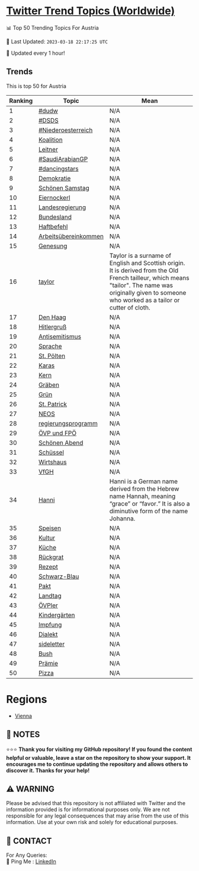 [Twitter Trend Topics (Worldwide)](https://github.com/ErcinDedeoglu/Twitter-Trend-Topics)
==========


📊 Top 50 Trending Topics For Austria

📆 Last Updated: `2023-03-18 22:17:25 UTC`

🔧 Updated every 1 hour!


## Trends

This is top 50 for Austria

| Ranking | Topic | Mean |
| ------- | ------------ | ------------ |
| 1 | [#dudw](http://twitter.com/search?q=%23dudw) | N/A |
| 2 | [#DSDS](http://twitter.com/search?q=%23DSDS) | N/A |
| 3 | [#Niederoesterreich](http://twitter.com/search?q=%23Niederoesterreich) | N/A |
| 4 | [Koalition](http://twitter.com/search?q=Koalition) | N/A |
| 5 | [Leitner](http://twitter.com/search?q=Leitner) | N/A |
| 6 | [#SaudiArabianGP](http://twitter.com/search?q=%23SaudiArabianGP) | N/A |
| 7 | [#dancingstars](http://twitter.com/search?q=%23dancingstars) | N/A |
| 8 | [Demokratie](http://twitter.com/search?q=Demokratie) | N/A |
| 9 | [Schönen Samstag](http://twitter.com/search?q=Sch%c3%b6nen+Samstag) | N/A |
| 10 | [Eiernockerl](http://twitter.com/search?q=Eiernockerl) | N/A |
| 11 | [Landesregierung](http://twitter.com/search?q=Landesregierung) | N/A |
| 12 | [Bundesland](http://twitter.com/search?q=Bundesland) | N/A |
| 13 | [Haftbefehl](http://twitter.com/search?q=Haftbefehl) | N/A |
| 14 | [Arbeitsübereinkommen](http://twitter.com/search?q=Arbeits%c3%bcbereinkommen) | N/A |
| 15 | [Genesung](http://twitter.com/search?q=Genesung) | N/A |
| 16 | [taylor](http://twitter.com/search?q=taylor) | Taylor is a surname of English and Scottish origin. It is derived from the Old French tailleur, which means "tailor". The name was originally given to someone who worked as a tailor or cutter of cloth. |
| 17 | [Den Haag](http://twitter.com/search?q=Den+Haag) | N/A |
| 18 | [Hitlergruß](http://twitter.com/search?q=Hitlergru%c3%9f) | N/A |
| 19 | [Antisemitismus](http://twitter.com/search?q=Antisemitismus) | N/A |
| 20 | [Sprache](http://twitter.com/search?q=Sprache) | N/A |
| 21 | [St. Pölten](http://twitter.com/search?q=St.+P%c3%b6lten) | N/A |
| 22 | [Karas](http://twitter.com/search?q=Karas) | N/A |
| 23 | [Kern](http://twitter.com/search?q=Kern) | N/A |
| 24 | [Gräben](http://twitter.com/search?q=Gr%c3%a4ben) | N/A |
| 25 | [Grün](http://twitter.com/search?q=Gr%c3%bcn) | N/A |
| 26 | [St. Patrick](http://twitter.com/search?q=St.+Patrick) | N/A |
| 27 | [NEOS](http://twitter.com/search?q=NEOS) | N/A |
| 28 | [regierungsprogramm](http://twitter.com/search?q=regierungsprogramm) | N/A |
| 29 | [ÖVP und FPÖ](http://twitter.com/search?q=%c3%96VP+und+FP%c3%96) | N/A |
| 30 | [Schönen Abend](http://twitter.com/search?q=Sch%c3%b6nen+Abend) | N/A |
| 31 | [Schüssel](http://twitter.com/search?q=Sch%c3%bcssel) | N/A |
| 32 | [Wirtshaus](http://twitter.com/search?q=Wirtshaus) | N/A |
| 33 | [VfGH](http://twitter.com/search?q=VfGH) | N/A |
| 34 | [Hanni](http://twitter.com/search?q=Hanni) | Hanni is a German name derived from the Hebrew name Hannah, meaning “grace” or “favor.” It is also a diminutive form of the name Johanna. |
| 35 | [Speisen](http://twitter.com/search?q=Speisen) | N/A |
| 36 | [Kultur](http://twitter.com/search?q=Kultur) | N/A |
| 37 | [Küche](http://twitter.com/search?q=K%c3%bcche) | N/A |
| 38 | [Rückgrat](http://twitter.com/search?q=R%c3%bcckgrat) | N/A |
| 39 | [Rezept](http://twitter.com/search?q=Rezept) | N/A |
| 40 | [Schwarz-Blau](http://twitter.com/search?q=Schwarz-Blau) | N/A |
| 41 | [Pakt](http://twitter.com/search?q=Pakt) | N/A |
| 42 | [Landtag](http://twitter.com/search?q=Landtag) | N/A |
| 43 | [ÖVPler](http://twitter.com/search?q=%c3%96VPler) | N/A |
| 44 | [Kindergärten](http://twitter.com/search?q=Kinderg%c3%a4rten) | N/A |
| 45 | [Impfung](http://twitter.com/search?q=Impfung) | N/A |
| 46 | [Dialekt](http://twitter.com/search?q=Dialekt) | N/A |
| 47 | [sideletter](http://twitter.com/search?q=sideletter) | N/A |
| 48 | [Bush](http://twitter.com/search?q=Bush) | N/A |
| 49 | [Prämie](http://twitter.com/search?q=Pr%c3%a4mie) | N/A |
| 50 | [Pizza](http://twitter.com/search?q=Pizza) | N/A |



# Regions

* [Vienna](</Austria/Vienna.md>)



## 📝 NOTES

⭐⭐⭐ **Thank you for visiting my GitHub repository! If you found the content helpful or valuable, leave a star on the repository to show your support. It encourages me to continue updating the repository and allows others to discover it. Thanks for your help!**


## ⚠️ WARNING

Please be advised that this repository is not affiliated with Twitter and the information provided is for informational purposes only. We are not responsible for any legal consequences that may arise from the use of this information. Use at your own risk and solely for educational purposes.


## 📨 CONTACT

 For Any Queries:  
            🏓 Ping Me : [LinkedIn](https://www.linkedin.com/in/ercindedeoglu/)
